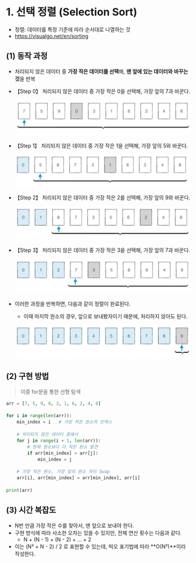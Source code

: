 # 1. 선택 정렬 (Selection Sort)

- 정렬: 데이터를 특정 기준에 따라 순서대로 나열하는 것
- https://visualgo.net/en/sorting



## (1) 동작 과정

- 처리되지 않은 데이터 중 **가장 작은 데이터를 선택**해, **맨 앞에 있는 데이터와 바꾸는 것**을 반복



- 【Step 0】 처리되지 않은 데이터 중 가장 작은 0을 선택해, 가장 앞의 7과 바꾼다.

  ![image-20220716180733572](Assets/05_Selection-Sort.assets/image-20220716180733572.png)

- 【Step 1】 처리되지 않은 데이터 중 가장 작은 1을 선택해, 가장 앞의 5와 바꾼다.

  ![image-20220716180816903](Assets/05_Selection-Sort.assets/image-20220716180816903.png)

- 【Step 2】 처리되지 않은 데이터 중 가장 작은 2를 선택해, 가장 앞의 9와 바꾼다.

  ![image-20220716180929262](Assets/05_Selection-Sort.assets/image-20220716180929262.png)

- 【Step 3】 처리되지 않은 데이터 중 가장 작은 3을 선택해, 가장 앞의 7과 바꾼다.

  ![image-20220716181035943](Assets/05_Selection-Sort.assets/image-20220716181035943.png)

- 이러한 과정을 반복하면, 다음과 같이 정렬이 완료된다.

  - 이때 마지막 원소의 경우, 앞으로 보내봤자이기 때문에, 처리하지 않아도 된다.

  ![image-20220716181149052](Assets/05_Selection-Sort.assets/image-20220716181149052.png)



## (2) 구현 방법

> 이중 for문을 통한 선형 탐색

```python
arr = [7, 5, 9, 0, 3, 1, 6, 2, 4, 8]

for i in range(len(arr)):
    min_index = i	# 가장 작은 원소의 인덱스
    
    # 처리되지 않은 데이터 중에서
    for j in range(i + 1, len(arr)):
        # 현재 원소보다 더 작은 원소 발견
        if arr[min_index] > arr[j]:
            min_index = j
    
    # 가장 작은 원소, 가장 앞의 원소 자리 Swap
    arr[i], arr[min_index] = arr[min_index], arr[i]

print(arr)
```



## (3) 시간 복잡도

- N번 만큼 가장 작은 수를 찾아서, 맨 앞으로 보내야 한다.
- 구현 방식에 따라 사소한 오차는 있을 수 있지만, 전체 연산 횟수는 다음과 같다.
  - N + (N - 1) + (N - 2) + … + 2
- 이는 (N² + N - 2) / 2 로 표현할 수 있는데, 빅오 표기법에 따라 **O(N²)**이라 작성한다.
